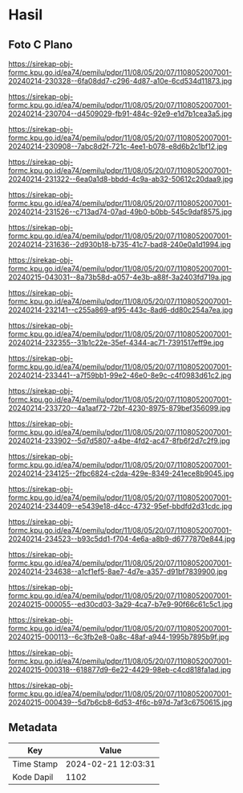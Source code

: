 # Hasil

## Foto C Plano

https://sirekap-obj-formc.kpu.go.id/ea74/pemilu/pdpr/11/08/05/20/07/1108052007001-20240214-230328--6fa08dd7-c296-4d87-a10e-6cd534d11873.jpg

https://sirekap-obj-formc.kpu.go.id/ea74/pemilu/pdpr/11/08/05/20/07/1108052007001-20240214-230704--d4509029-fb91-484c-92e9-e1d7b1cea3a5.jpg

https://sirekap-obj-formc.kpu.go.id/ea74/pemilu/pdpr/11/08/05/20/07/1108052007001-20240214-230908--7abc8d2f-721c-4ee1-b078-e8d6b2c1bf12.jpg

https://sirekap-obj-formc.kpu.go.id/ea74/pemilu/pdpr/11/08/05/20/07/1108052007001-20240214-231322--6ea0a1d8-bbdd-4c9a-ab32-50612c20daa9.jpg

https://sirekap-obj-formc.kpu.go.id/ea74/pemilu/pdpr/11/08/05/20/07/1108052007001-20240214-231526--c713ad74-07ad-49b0-b0bb-545c9daf8575.jpg

https://sirekap-obj-formc.kpu.go.id/ea74/pemilu/pdpr/11/08/05/20/07/1108052007001-20240214-231636--2d930b18-b735-41c7-bad8-240e0a1d1994.jpg

https://sirekap-obj-formc.kpu.go.id/ea74/pemilu/pdpr/11/08/05/20/07/1108052007001-20240215-043031--8a73b58d-a057-4e3b-a88f-3a2403fd719a.jpg

https://sirekap-obj-formc.kpu.go.id/ea74/pemilu/pdpr/11/08/05/20/07/1108052007001-20240214-232141--c255a869-af95-443c-8ad6-dd80c254a7ea.jpg

https://sirekap-obj-formc.kpu.go.id/ea74/pemilu/pdpr/11/08/05/20/07/1108052007001-20240214-232355--31b1c22e-35ef-4344-ac71-7391517eff9e.jpg

https://sirekap-obj-formc.kpu.go.id/ea74/pemilu/pdpr/11/08/05/20/07/1108052007001-20240214-233441--a7f59bb1-99e2-46e0-8e9c-c4f0983d61c2.jpg

https://sirekap-obj-formc.kpu.go.id/ea74/pemilu/pdpr/11/08/05/20/07/1108052007001-20240214-233720--4a1aaf72-72bf-4230-8975-879bef356099.jpg

https://sirekap-obj-formc.kpu.go.id/ea74/pemilu/pdpr/11/08/05/20/07/1108052007001-20240214-233902--5d7d5807-a4be-4fd2-ac47-8fb6f2d7c2f9.jpg

https://sirekap-obj-formc.kpu.go.id/ea74/pemilu/pdpr/11/08/05/20/07/1108052007001-20240214-234125--2fbc6824-c2da-429e-8349-241ece8b9045.jpg

https://sirekap-obj-formc.kpu.go.id/ea74/pemilu/pdpr/11/08/05/20/07/1108052007001-20240214-234409--e5439e18-d4cc-4732-95ef-bbdfd2d31cdc.jpg

https://sirekap-obj-formc.kpu.go.id/ea74/pemilu/pdpr/11/08/05/20/07/1108052007001-20240214-234523--b93c5dd1-f704-4e6a-a8b9-d6777870e844.jpg

https://sirekap-obj-formc.kpu.go.id/ea74/pemilu/pdpr/11/08/05/20/07/1108052007001-20240214-234638--a1cf1ef5-8ae7-4d7e-a357-d91bf7839900.jpg

https://sirekap-obj-formc.kpu.go.id/ea74/pemilu/pdpr/11/08/05/20/07/1108052007001-20240215-000055--ed30cd03-3a29-4ca7-b7e9-90f66c61c5c1.jpg

https://sirekap-obj-formc.kpu.go.id/ea74/pemilu/pdpr/11/08/05/20/07/1108052007001-20240215-000113--6c3fb2e8-0a8c-48af-a944-1995b7895b9f.jpg

https://sirekap-obj-formc.kpu.go.id/ea74/pemilu/pdpr/11/08/05/20/07/1108052007001-20240215-000318--618877d9-6e22-4429-98eb-c4cd818fa1ad.jpg

https://sirekap-obj-formc.kpu.go.id/ea74/pemilu/pdpr/11/08/05/20/07/1108052007001-20240215-000439--5d7b6cb8-6d53-4f6c-b97d-7af3c6750615.jpg


## Metadata

| Key        | Value               |
| ---------- | ------------------- |
| Time Stamp | 2024-02-21 12:03:31 |
| Kode Dapil | 1102                |



